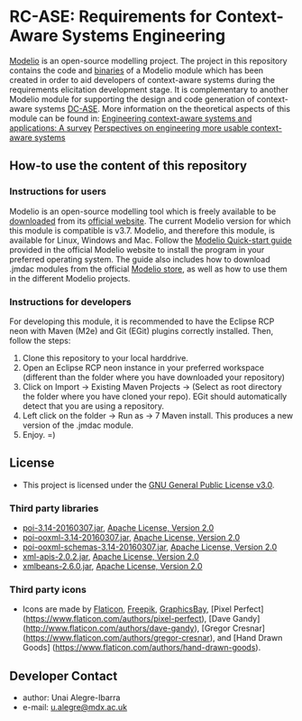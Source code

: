 RC-ASE: Requirements for Context-Aware Systems Engineering
======
[Modelio](https://www.modelio.org/) is an open-source modelling project. The project in this repository contains the code and [binaries](https://github.com/ualegre/rcase/tree/master/rcase/target) of a Modelio module 
which has been created in order to aid developers of context-aware systems during the requirements elicitation development stage. It is complementary to another Modelio module for supporting the design and code generation of context-aware systems [DC-ASE](https://github.com/ualegre/dcase). More information on the theoretical aspects of this module can be found in:
[Engineering context-aware systems and applications: A survey](https://doi.org/10.1016/j.jss.2016.02.010)
[Perspectives on engineering more usable context-aware systems](https://doi.org/10.1007/s12652-018-0863-7)

## How-to use the content of this repository
### Instructions for users
Modelio is an open-source modelling tool which is freely available to be [downloaded](https://www.modelio.org/downloads/download-modelio.html) from its [official website](http://www.modelio.org). The current Modelio version for which this module is compatible is v3.7. Modelio, and therefore this module, is available for Linux, Windows and Mac. Follow the [Modelio Quick-start guide](https://www.modelio.org/quick-start-pages-35.html) provided in the official Modelio website to install the program in your preferred operating system. The guide also includes how to download .jmdac modules from the official [Modelio store](http://store.modelio.org/resource/modules.html), as well as how to use them in the different Modelio projects. 
### Instructions for developers
For developing this module, it is recommended to have the Eclipse RCP neon with Maven (M2e) and Git (EGit) plugins correctly installed. Then, follow the steps:
1. Clone this repository to your local harddrive.
2. Open an Eclipse RCP neon instance in your preferred workspace (different than the folder where you have downloaded your repository)
3. Click on Import -> Existing Maven Projects -> (Select as root directory the folder where you have cloned your repo). EGit should automatically detect 
that you are using a repository.
4. Left click on the folder -> Run as -> 7 Maven install. This produces a new version of the .jmdac module.
3. Enjoy. =)

## License 
* This project is licensed under the [GNU General Public License v3.0](https://github.com/casetools/rcase/blob/master/LICENSE.md).

### Third party libraries 
* [poi-3.14-20160307.jar](https://poi.apache.org), [Apache License, Version 2.0](http://www.apache.org/licenses/LICENSE-2.0)
* [poi-ooxml-3.14-20160307.jar](https://poi.apache.org), [Apache License, Version 2.0](http://www.apache.org/licenses/LICENSE-2.0)
* [poi-ooxml-schemas-3.14-20160307.jar](https://poi.apache.org), [Apache License, Version 2.0](http://www.apache.org/licenses/LICENSE-2.0)
* [xml-apis-2.0.2.jar](https://xerces.apache.org/xml-commons/), [Apache License, Version 2.0](http://www.apache.org/licenses/LICENSE-2.0)
* [xmlbeans-2.6.0.jar](https://xmlbeans.apache.org/), [Apache License, Version 2.0](http://www.apache.org/licenses/LICENSE-2.0)

### Third party icons
* Icons are made by [Flaticon](https://www.flaticon.com/), [Freepik](https://www.flaticon.com/authors/freepik), [GraphicsBay](http://www.flaticon.com/authors/graphicsbay), [Pixel Perfect] (https://www.flaticon.com/authors/pixel-perfect), [Dave Gandy] (http://www.flaticon.com/authors/dave-gandy), [Gregor Cresnar] (https://www.flaticon.com/authors/gregor-cresnar), and [Hand Drawn Goods] (https://www.flaticon.com/authors/hand-drawn-goods).

## Developer Contact
* author: Unai Alegre-Ibarra
* e-mail: u.alegre@mdx.ac.uk
